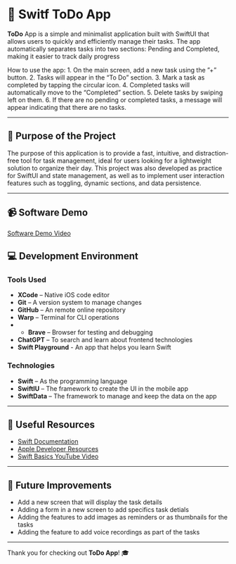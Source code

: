 # 📘 Switf ToDo App

**ToDo** App is a simple and minimalist application built with SwiftUI that allows users to quickly and efficiently manage their tasks.
The app automatically separates tasks into two sections: Pending and Completed, making it easier to track daily progress

How to use the app:
	1.	On the main screen, add a new task using the ”+” button.
	2.	Tasks will appear in the “To Do” section.
	3.	Mark a task as completed by tapping the circular icon.
	4.	Completed tasks will automatically move to the “Completed” section.
	5.	Delete tasks by swiping left on them.
	6.	If there are no pending or completed tasks, a message will appear indicating that there are no tasks.

---

## 🎯 Purpose of the Project

The purpose of this application is to provide a fast, intuitive, and distraction-free tool for task management, ideal for users looking for a lightweight solution to organize their day.
This project was also developed as practice for SwiftUI and state management, as well as to implement user interaction features such as toggling, dynamic sections, and data persistence.

---

## 📹 Software Demo

[Software Demo Video](pending)


## 💻 Development Environment

### Tools Used

- **XCode** – Native iOS code editor
- **Git** – A version system to manage changes
- **GitHub** – An remote online repository
- **Warp** – Terminal for CLI operations
- - **Brave** – Browser for testing and debugging
- **ChatGPT** – To search and learn about frontend technologies
- **Swift Playground** - An app that helps you learn Swift

### Technologies

- **Swift** – As the programming language
- **SwiftIU** – The framework to create the UI in the mobile app
- **SwiftData** – The framework to manage and keep the data on the app

---

## 🔗 Useful Resources

- [Swift Documentation](https://docs.swift.org/swift-book/documentation/the-swift-programming-language/aboutswift/)
- [Apple Developer Resources](https://developer.apple.com/swift/resources/)
- [Swift Basics YouTube Video](https://www.youtube.com/watch?v=8Xg7E9shq0U)

---

## 🚧 Future Improvements

- Add a new screen that will display the task details
- Adding a form in a new screen to add specifics task detials
- Adding the features to add images as reminders or as thumbnails for the tasks
- Adding the feature to add voice recordings as part of the tasks

---

Thank you for checking out **ToDo App**! 🎓

